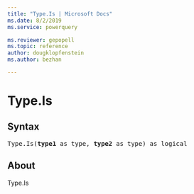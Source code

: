 ```yaml
---
title: "Type.Is | Microsoft Docs"
ms.date: 8/2/2019
ms.service: powerquery

ms.reviewer: gepopell
ms.topic: reference
author: dougklopfenstein
ms.author: bezhan

---
```

# Type.Is

## Syntax

<pre>
Type.Is(<b>type1</b> as type, <b>type2</b> as type) as logical
</pre>

## About
Type.Is


